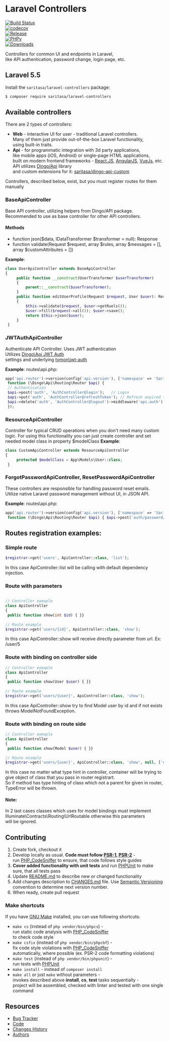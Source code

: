 
# Laravel Controllers  
  
[![Build Status](https://travis-ci.org/Saritasa/php-laravel-controllers.svg?branch=master)](https://travis-ci.org/Saritasa/php-laravel-controllers)  
[![codecov](https://codecov.io/gh/Saritasa/php-laravel-controllers/branch/master/graph/badge.svg)](https://codecov.io/gh/Saritasa/php-laravel-controllers)  
[![Release](https://img.shields.io/github/release/saritasa/php-laravel-controllers.svg)](https://github.com/Saritasa/php-laravel-controllers/releases)  
[![PHPv](https://img.shields.io/packagist/php-v/saritasa/laravel-controllers.svg)](http://www.php.net)  
[![Downloads](https://img.shields.io/packagist/dt/saritasa/laravel-controllers.svg)](https://packagist.org/packages/saritasa/laravel-controllers)  
  
Controllers for common UI and endpoints in Laravel,  
like API authentication, password change, login page, etc.  
  
## Laravel 5.5
  
Install the ```saritasa/laravel-controllers``` package:  
  
```bash  
$ composer require saritasa/laravel-controllers
```
  
## Available controllers  
  
There are 2 types of controllers:  
* **Web** - interactive UI for user - traditional Laravel controllers.  
  Many of them just provide out-of-the-box Laravel functionality,  
  using built-in traits.  
* **Api** - for programmatic integration with 3d party applications,  
  like mobile apps (iOS, Android) or single-page HTML applications,  
  built on modern frontend frameworks - [React.JS](http://reactjs.com),   [AngularJS](https://angularjs.org/), [VueJs](https://vuejs.org/), etc.
  API utilizes [Dingo/Api](https://github.com/dingo/api) library  
  and custom extensions for it: [saritasa/dingo-api-custom](https://github.com/Saritasa/php-dingo-api-custom)  
  
Controllers, described below, exist, but you  must register routes for them manually  
  
### BaseApiController  
Base API controller, utilizing helpers from Dingo/API package.  
Recommended to use as base controller for other API controllers.  
  
#### Methods  
  
* function json($data, IDataTransformer $transformer = null): Response  
* function validate(Request $request, array $rules, array $messages = [], array $customAttributes = [])  
  
**Example**:  
```php  
class UserApiController extends BaseApiController  
{  
	 public function __construct(UserTransformer $userTransformer)
	 { 
		 parent::__construct($userTransformer);
	 }  
	 public function editUserProfile(Request $request, User $user): Response
	 {
		 $this->validate($request, $user->getRuels());
		 $user->fill($request->all()); $user->save();
		 return $this->json($user);
	 }
 }  
```  
  
### JWTAuthApiController  
Authenticate API Controller. Uses JWT authentication  
Utilizes [Dingo\Api JWT Auth](https://github.com/dingo/api/wiki/Authentication#json-web-tokens-jwt)  
 settings and underlying [tymon\jwt-auth](https://github.com/tymondesigns/jwt-auth)  
  
**Example**: routes\api.php:  
```php  
app('api.router')->version(config('api.version'), ['namespace' => 'Saritasa\Laravel\Controllers\Api'],  
 function (\Dingo\Api\Routing\Router $api) {
 // Authentication
 $api->post('auth', 'AuthController@login');   // Login               
 $api->put('auth', 'AuthController@refreshToken'); // Refresh expired token              
 $api->delete('auth', 'AuthController@logout')->middleware('api.auth'); // Logout
 });  
```
### ResourceApiController
Controller for typical CRUD operations when you don't need many custom logic.
For using this functionality you can just create controller and set needed model class in property $modelClass
**Example**:
```php
class CustomApiController extends ResourceApiController  
{  
	 protected $modelClass = App\Models\User::class;
 }  
```
  
### ForgotPasswordApiController, ResetPasswordApiController  
These controllers are responsible for handling password reset emails.  
Utilize native Laravel password management without UI, in JSON API.  
  
**Example**: routes\api.php:  
```php  
app('api.router')->version(config('api.version'), ['namespace' => 'Saritasa\Laravel\Controllers\Api'],  
 function (\Dingo\Api\Routing\Router $api) { $api->post('auth/password/reset', 'ForgotPasswordApiController@sendResetLinkEmail'); $api->put('auth/password/reset', 'ResetPasswordApiController@reset');});  
```  
  
## Routes registration examples:  
  
### Simple route  
```php  
$registrar->get('users', ApiController::class, 'list');  
```  
In this case ApiController::list will be calling with default dependency injection.  
  
### Route with parameters  
```php  
  
// Controller exmaple  
class ApiController  
{  
 public function show(int $id) { }}  
  
// Route example  
$registrar->get('users/{id}', ApiController::class, 'show');  
```  
In this case ApiController::show will receive directly parameter from url. Ex: /user/5  
  
### Route with binding on controller side  
```php  
// Controller exmaple  
class ApiController  
{  
 public function show(User $user) { }}  
  
// Route example  
$registrar->get('users/{user}', ApiController::class, 'show');  
```  
In this case ApiController::show try to find Model user by id and if not exists throws ModelNotFoundException.  
  
### Route with binding on route side  
```php  
// Controller exmaple  
class ApiController  
{  
 public function show(Model $user) { }}  
  
// Route example  
$registrar->get('users/{user}', ApiController::class, 'show', null, ['user' => User::class]);  
```  
In this case no matter what type hint in controller, container will be trying to give object of class that you pass in router registrart.  
So if method has type hinting of class which not a parent for given in router, TypeError will be thrown.  
  
#### Note:  
In 2 last cases classes which uses for model bindings must implement Illuminate\Contracts\Routing\UrlRoutable otherwise this parameters  
will be ignored.  
  
## Contributing  
  
1. Create fork, checkout it  
2. Develop locally as usual. **Code must follow [PSR-1](http://www.php-fig.org/psr/psr-1/), [PSR-2](http://www.php-fig.org/psr/psr-2/)** -  
    run [PHP_CodeSniffer](https://github.com/squizlabs/PHP_CodeSniffer) to ensure, that code follows style guides  
3. **Cover added functionality with unit tests** and run [PHPUnit](https://phpunit.de/) to make sure, that all tests pass  
4. Update [README.md](README.md) to describe new or changed functionality  
5. Add changes description to [CHANGES.md](CHANGES.md) file. Use [Semantic Versioning](https://semver.org/) convention to determine next version number.  
6. When ready, create pull request  
  
### Make shortcuts  
  
If you have [GNU Make](https://www.gnu.org/software/make/) installed, you can use following shortcuts:  
  
* ```make cs``` (instead of ```php vendor/bin/phpcs```) -  
    run static code analysis with [PHP_CodeSniffer](https://github.com/squizlabs/PHP_CodeSniffer)  
    to check code style  
* ```make csfix``` (instead of ```php vendor/bin/phpcbf```) -  
    fix code style violations with [PHP_CodeSniffer](https://github.com/squizlabs/PHP_CodeSniffer)  
    automatically, where possible (ex. PSR-2 code formatting violations)  
* ```make test``` (instead of ```php vendor/bin/phpunit```) -  
    run tests with [PHPUnit](https://phpunit.de/)  
* ```make install``` - instead of ```composer install```  
* ```make all``` or just ```make``` without parameters -  
    invokes described above **install**, **cs**, **test** tasks sequentially -  
    project will be assembled, checked with linter and tested with one single command  
  
## Resources  
  
* [Bug Tracker](http://github.com/saritasa/php-laravel-controllers/issues)  
* [Code](http://github.com/saritasa/php-laravel-controllers)  
* [Changes History](CHANGES.md)  
* [Authors](http://github.com/saritasa/php-laravel-controllers/contributors)